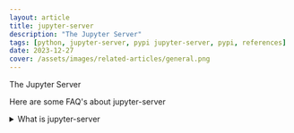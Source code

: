 ```yaml
---
layout: article
title: jupyter-server
description: "The Jupyter Server"
tags: [python, jupyter-server, pypi jupyter-server, pypi, references]
date: 2023-12-27
cover: /assets/images/related-articles/general.png
---
```


The Jupyter Server

Here are some FAQ's about jupyter-server
<details>
<summary>What is jupyter-server</summary>
The Jupyter Server
</details>
